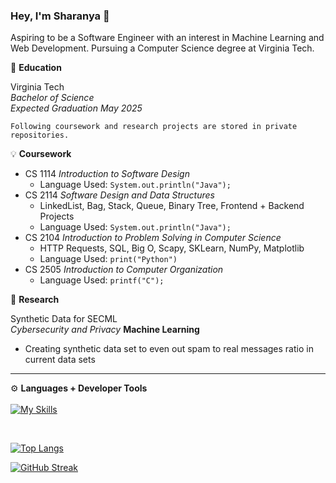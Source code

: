 ### Hey, I'm Sharanya 👋

Aspiring to be a Software Engineer with an interest in Machine Learning and Web Development. Pursuing a Computer Science degree at Virginia Tech.

🤺 **Education** 


Virginia Tech <br />
*Bachelor of Science* <br />
*Expected Graduation May 2025* <br />

`Following coursework and research projects are stored in private repositories.` <br />

💡 **Coursework** 
- CS 1114 *Introduction to Software Design*
  - Language Used: `System.out.println("Java");`
- CS 2114 *Software Design and Data Structures*
  - LinkedList, Bag, Stack, Queue, Binary Tree, Frontend + Backend Projects
  - Language Used: `System.out.println("Java");`
- CS 2104 *Introduction to Problem Solving in Computer Science*
  - HTTP Requests, SQL, Big O, Scapy, SKLearn, NumPy, Matplotlib
  - Language Used: `print("Python")`
- CS 2505 *Introduction to Computer Organization*
  - Language Used: `printf("C");` 
  

🔬 **Research** 


Synthetic Data for SECML <br />
*Cybersecurity and Privacy* **Machine Learning** <br />
- Creating synthetic data set to even out spam to real messages ratio in current data sets

---

⚙️ **Languages + Developer Tools** <br />
<br />
[![My Skills](https://skills.thijs.gg/icons?i=java,py,c,docker,figma,html,js,kubernetes,react,swift)](https://skills.thijs.gg)

<br />

[![Top Langs](https://github-readme-stats.vercel.app/api/top-langs/?username=sharanyap21&layout=compact&theme=vision-friendly-dark)](https://github.com/sharanyap21/github-readme-stats)

[![GitHub Streak](http://github-readme-streak-stats.herokuapp.com?user=sharanyap21&theme=dark&background=000000)](https://git.io/streak-stats)
